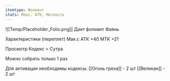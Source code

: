 ```yaml
---
itemtype: Фолиант
stats: Макс. АТК, Меткость
---
```

![[Temp/Placeholder_Folio.png]]
Дает фолиант Фаянь

Характеристики (переплет)
Мак.с АТК +40
МТК +21

Просмотр Кодекс > Сутра

Можно собрать только 1 раз

Для активации необходимы кодексы: 
[[Огонь греха]]  - 2 шт
[[Великан]]  - 2 шт

